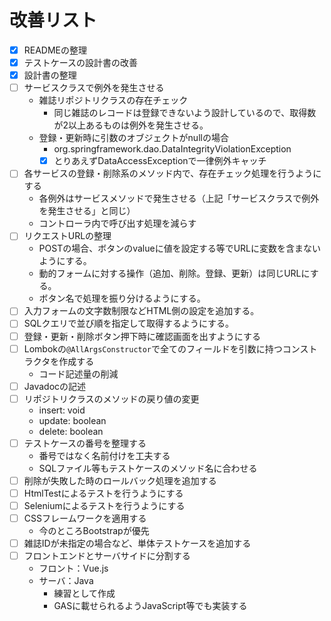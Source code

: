 # 改善リスト

- [x] READMEの整理
    <!-- - 概要
    - 環境
        - java:11
    - 起動方法
        - コマンドラインから起動
    - 管理者アカウントについて
    - ドキュメントのリンクを下部に記載（暫定）
        - 後にWikiなどに移動する -->
- [x] テストケースの設計書の改善
    <!-- - テストケースの一覧を作成する
    - 1ケース1ページに分ける
    - フォルダに分ける -->
- [x] 設計書の整理
    <!-- - 基本設計
    - 詳細設計
        - リポジトリクラス
        - サービスクラス
    - テストケース
        - 共通
            - テストケースの内容とテストデータは同じページにまとめる
            - テスト対象メソッドの実行前後のチェック項目を表形式でまとめる（期待値、実際値）
        - リポジトリクラス
            - テーブル内のレコードの変化も確認する
            - 入力値のパターンを網羅する
        - サービスクラス
            - 入力・出力のパターンを網羅する
            - データ取得系のデータの確認はするが、更新系の確認はしない（戻り値チェックのみ） -->
- [ ] サービスクラスで例外を発生させる
    - 雑誌リポジトリクラスの存在チェック
        - 同じ雑誌のレコードは登録できないよう設計しているので、取得数が2以上あるものは例外を発生させる。
    - 登録・更新時に引数のオブジェクトがnullの場合
        - org.springframework.dao.DataIntegrityViolationException
        - [x] とりあえずDataAccessExceptionで一律例外キャッチ
- [ ] 各サービスの登録・削除系のメソッド内で、存在チェック処理を行うようにする
    - 各例外はサービスメソッドで発生させる（上記「サービスクラスで例外を発生させる」と同じ）
    - コントローラ内で呼び出す処理を減らす
- [ ] リクエストURLの整理
    - POSTの場合、ボタンのvalueに値を設定する等でURLに変数を含まないようにする。
    - 動的フォームに対する操作（追加、削除。登録、更新）は同じURLにする。
    - ボタン名で処理を振り分けるようにする。
- [ ] 入力フォームの文字数制限などHTML側の設定を追加する。
- [ ] SQLクエリで並び順を指定して取得するようにする。
- [ ] 登録・更新・削除ボタン押下時に確認画面を出すようにする
- [ ] Lombokの`@AllArgsConstructor`で全てのフィールドを引数に持つコンストラクタを作成する
    - コード記述量の削減
- [ ] Javadocの記述
- [ ] リポジトリクラスのメソッドの戻り値の変更
    - insert: void
    - update: boolean
    - delete: boolean
- [ ] テストケースの番号を整理する
    - 番号ではなく名前付けを工夫する
    - SQLファイル等もテストケースのメソッド名に合わせる
- [ ] 削除が失敗した時のロールバック処理を追加する
- [ ] HtmlTestによるテストを行うようにする
- [ ] Seleniumによるテストを行うようにする
- [ ] CSSフレームワークを適用する
    - 今のところBootstrapが優先
- [ ] 雑誌IDが未指定の場合など、単体テストケースを追加する
- [ ] フロントエンドとサーバサイドに分割する
    - フロント：Vue.js
    - サーバ：Java
        - 練習として作成
        - GASに載せられるようJavaScript等でも実装する
